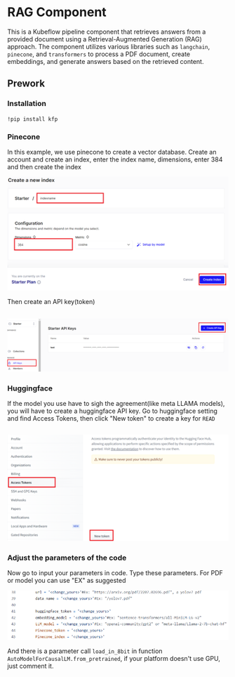 # RAG Component

This is a Kubeflow pipeline component that retrieves answers from a provided document using a Retrieval-Augmented Generation (RAG) approach. The component utilizes various libraries such as `langchain`, `pinecone`, and `transformers` to process a PDF document, create embeddings, and generate answers based on the retrieved content.

## Prework

### Installation

```
!pip install kfp
```

### Pinecone 

In this example, we use pinecone to create a vector database. Create an account and create an index, enter the index name, dimensions, enter 384 and then create the index

![](https://github.com/sefgsefg/RAG_kubeflow/blob/main/Pinecone_create_index.png)

Then create an API key(token)

![](https://github.com/sefgsefg/RAG_kubeflow/blob/main/Pinecone_create_APIkey.png)
---

### Huggingface

If the model you use have to sigh the agreement(like meta LLAMA models), you will have to create a huggingface API key.
Go to huggingface setting and find Access Tokens, then click "New token" to create a key for `READ`

![](https://github.com/sefgsefg/RAG_kubeflow/blob/main/huggingface_token.png)
---

### Adjust the parameters of the code

Now go to input your parameters in code.
Type these parameters. For PDF or model you can use "EX" as suggested

![](https://github.com/sefgsefg/RAG_kubeflow/blob/main/Code_para.png)

And there is a parameter call `load_in_8bit` in function `AutoModelForCausalLM.from_pretrained`, if your platform doesn't use GPU, just comment it.
